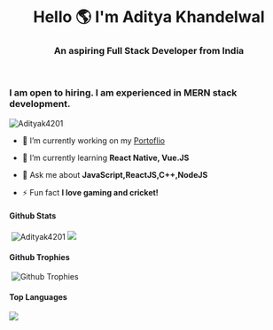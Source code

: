 <h1 align="center">Hello 🌎 I'm Aditya Khandelwal</h1>
<h3 align="center">An aspiring Full Stack Developer from India</h3>
<br/>
<h3>I am open to hiring. I am experienced in MERN stack development.</h3>

<p align="left"> <img src="https://komarev.com/ghpvc/?username=Adityak4201&label=Profile%20views&color=blue&style=flat" alt="Adityak4201" /> </p>

- 🔭 I’m currently working on my [Portoflio](https://github.com/Adityak4201/personal-portfolio)

- 🌱 I’m currently learning **React Native, Vue.JS**

- 💬 Ask me about **JavaScript,ReactJS,C++,NodeJS**

- ⚡ Fun fact **I love gaming and cricket!**

<h4>Github Stats</h4>
<p>&nbsp;<img src="https://github-readme-stats.vercel.app/api?username=adityak4201&show_icons=true&theme=dark&locale=en" alt="Adityak4201" />&nbsp;<img src="https://github-readme-streak-stats.herokuapp.com/?user=Adityak4201&theme=dark"</p>

<h4>Github Trophies</h4>
<p>&nbsp;<img src="https://github-profile-trophy.vercel.app/?username=Adityak4201&theme=gitdimme" alt="Github Trophies"/></p>

<h4>Top Languages</h4>
<img src="https://github-readme-stats.vercel.app/api/top-langs/?username=Adityak4201&layout=compact" /></p>
